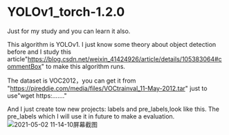# YOLOv1_torch-1.2.0
Just for my study and you can learn it also.


This algorithm is YOLOv1.
I just know some theory about object detection before and I study this article"https://blog.csdn.net/weixin_41424926/article/details/105383064#commentBox"  to make this algorithm runs.


The dataset is VOC2012，you can get it from "https://pjreddie.com/media/files/VOCtrainval_11-May-2012.tar"
just to use"wget https:......."


And I just create tow new projects: labels and pre_labels,look like this. The pre_labels which I will use it in future to make a evaluation.
![2021-05-02 11-14-10屏幕截图](https://user-images.githubusercontent.com/72426381/116800896-9ff33800-ab37-11eb-99b8-f2ba75d57015.png)
